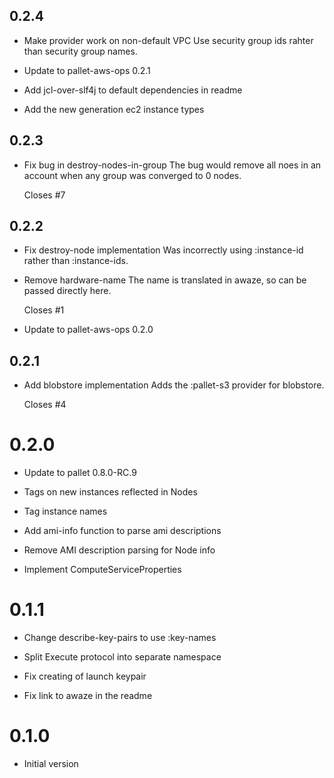 ## 0.2.4

- Make provider work on non-default VPC
  Use security group ids rahter than security group names.

- Update to pallet-aws-ops 0.2.1

- Add jcl-over-slf4j to default dependencies in readme

- Add the new generation ec2 instance types

## 0.2.3

- Fix bug in destroy-nodes-in-group
  The bug would remove all noes in an account when any group was converged
  to 0 nodes.

  Closes #7

## 0.2.2

- Fix destroy-node implementation
  Was incorrectly using :instance-id rather than :instance-ids.

- Remove hardware-name
  The name is translated in awaze, so can be passed directly here.

  Closes #1

- Update to pallet-aws-ops 0.2.0

## 0.2.1

- Add blobstore implementation
  Adds the :pallet-s3 provider for blobstore.

  Closes #4

# 0.2.0

- Update to pallet 0.8.0-RC.9

- Tags on new instances reflected in Nodes

- Tag instance names

- Add ami-info function to parse ami descriptions

- Remove AMI description parsing for Node info

- Implement ComputeServiceProperties

# 0.1.1

- Change describe-key-pairs to use :key-names

- Split Execute protocol into separate namespace

- Fix creating of launch keypair

- Fix link to awaze in the readme

# 0.1.0

- Initial version
